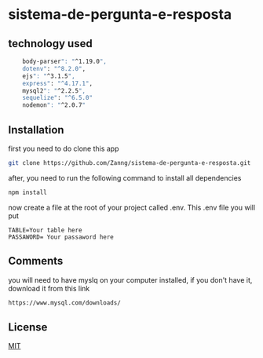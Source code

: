 ﻿# sistema-de-pergunta-e-resposta

## technology used

```sh
    body-parser": "^1.19.0",
    dotenv": "^8.2.0",
    ejs": "^3.1.5",
    express": "^4.17.1",
    mysql2": "^2.2.5",
    sequelize": "^6.5.0"
    nodemon": "^2.0.7"

```

## Installation

first you need to do clone this app 
```sh
git clone https://github.com/Zanng/sistema-de-pergunta-e-resposta.git
```
after, you need to run the following command to install all dependencies
```sh
npm install 
```

now create a file at the root of your project called .env. This .env file you will put

```sg
TABLE=Your table here
PASSAWORD= Your passaword here
```

## Comments

you will need to have myslq on your computer installed, if you don't have it, download it from this link
```sh
https://www.mysql.com/downloads/
```


## License

[MIT](http://opensource.org/licenses/MIT)
